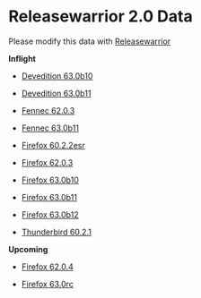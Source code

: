 

Releasewarrior 2.0 Data
=======================

Please modify this data with [Releasewarrior](https://github.com/mozilla-releng/releasewarrior-2.0)

**Inflight**

* [Devedition 63.0b10](/inflight/devedition/devedition-devedition-63.0b10.md)

* [Devedition 63.0b11](/inflight/devedition/devedition-devedition-63.0b11.md)

* [Fennec 62.0.3](/inflight/fennec/fennec-release-62.0.3.md)

* [Fennec 63.0b11](/inflight/fennec/fennec-beta-63.0b11.md)

* [Firefox 60.2.2esr](/inflight/firefox/firefox-esr60-60.2.2esr.md)

* [Firefox 62.0.3](/inflight/firefox/firefox-release-62.0.3.md)

* [Firefox 63.0b10](/inflight/firefox/firefox-beta-63.0b10.md)

* [Firefox 63.0b11](/inflight/firefox/firefox-beta-63.0b11.md)

* [Firefox 63.0b12](/inflight/firefox/firefox-beta-63.0b12.md)

* [Thunderbird 60.2.1](/inflight/thunderbird/thunderbird-release-60.2.1.md)

**Upcoming**

* [Firefox 62.0.4](/upcoming/firefox/firefox-release-62.0.4.md)

* [Firefox 63.0rc](/upcoming/firefox/firefox-release-rc-63.0rc.md)

